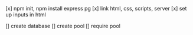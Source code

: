 [x] npm init, npm install express pg
[x] link html, css, scripts, server
[x] set up inputs in html

[] create database
[] create pool
[] require pool
